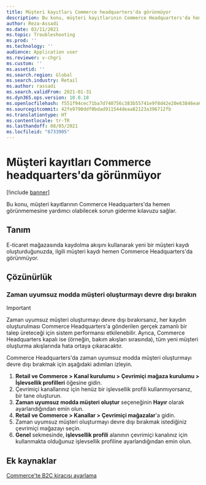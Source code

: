 ```yaml
---
title: Müşteri kayıtları Commerce headquarters'da görünmüyor
description: Bu konu, müşteri kayıtlarının Commerce Headquarters'da hemen görünmemesine yardımcı olabilecek sorun giderme kılavuzu sağlar.
author: Reza-Assadi
ms.date: 03/11/2021
ms.topic: Troubleshooting
ms.prod: ''
ms.technology: ''
audience: Application user
ms.reviewer: v-chgri
ms.custom: ''
ms.assetid: ''
ms.search.region: Global
ms.search.industry: Retail
ms.author: rassadi
ms.search.validFrom: 2021-01-31
ms.dyn365.ops.version: 10.0.18
ms.openlocfilehash: f551f94cec71ba7d740756c383b55741e9f8d42e20e63846ea6242383dc3ba32
ms.sourcegitcommit: 42fe9790ddf0bdad911544deaa82123a396712fb
ms.translationtype: HT
ms.contentlocale: tr-TR
ms.lasthandoff: 08/05/2021
ms.locfileid: "6733905"
---
```

# <a name="customer-records-dont-appear-in-commerce-headquarters"></a>Müşteri kayıtları Commerce headquarters'da görünmüyor

[!include [banner](../../includes/banner.md)]

Bu konu, müşteri kayıtlarının Commerce Headquarters'da hemen görünmemesine yardımcı olabilecek sorun giderme kılavuzu sağlar.

## <a name="description"></a>Tanım

E-ticaret mağazasında kaydolma akışını kullanarak yeni bir müşteri kaydı oluşturduğunuzda, ilgili müşteri kaydı hemen Commerce Headquarters'da görünmüyor.

## <a name="resolution"></a>Çözünürlük

### <a name="disable-customer-creation-in-async-mode"></a>Zaman uyumsuz modda müşteri oluşturmayı devre dışı bırakın

> [!IMPORTANT]
> Zaman uyumsuz müşteri oluşturmayı devre dışı bırakırsanız, her kaydın oluşturulması Commerce Headquarters'a gönderilen gerçek zamanlı bir talep üreteceği için sistem performansı etkilenebilir. Ayrıca, Commerce Headquarters kapalı ise (örneğin, bakım akışları sırasında), tüm yeni müşteri oluşturma akışlarında hata ortaya çıkaracaktır.

Commerce Headquarters'da zaman uyumsuz modda müşteri oluşturmayı devre dışı bırakmak için aşağıdaki adımları izleyin.

1. **Retail ve Commerce \> Kanal kurulumu \> Çevrimiçi mağaza kurulumu \> İşlevsellik profilleri** öğesine gidin.
1. Çevrimiçi kanallarınız için henüz bir işlevsellik profili kullanmıyorsanız, bir tane oluşturun.
1. **Zaman uyumsuz modda müşteri oluştur** seçeneğinin **Hayır** olarak ayarlandığından emin olun.
1. **Retail ve Commerce \> Kanallar \> Çevrimiçi mağazalar**'a gidin.
1. Zaman uyumsuz müşteri oluşturmayı devre dışı bırakmak istediğiniz çevrimiçi mağazayı seçin.
1. **Genel** sekmesinde, **işlevsellik profili** alanının çevrimiçi kanalınız için kullanmakta olduğunuz işlevsellik profiline ayarlandığından emin olun.

## <a name="additional-resources"></a>Ek kaynaklar

[Commerce'te B2C kiracısı ayarlama](../set-up-b2c-tenant.md)
